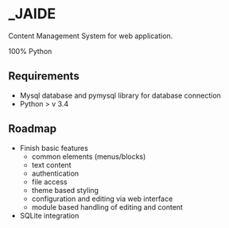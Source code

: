 \_JAIDE
====

Content Management System for web application.

100% Python

Requirements
---
* Mysql database and pymysql library for database connection
* Python > v 3.4

Roadmap
---
* Finish basic features
    * common elements (menus/blocks)
    * text content
    * authentication
    * file access
    * theme based styling
    * configuration and editing via web interface
    * module based handling of editing and content
* SQLite integration